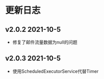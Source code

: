 更新日志
==

## v2.0.2 2021-10-5

- 修复了邮件流量数据为null的问题

## v2.0.3 2021-10-5

- 使用ScheduledExecutorService代替Timer